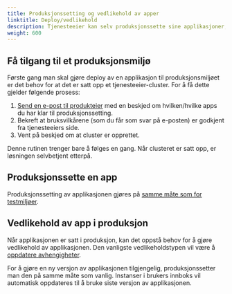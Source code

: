 ```yaml
---
title: Produksjonssetting og vedlikehold av apper
linktitle: Deploy/vedlikehold
description: Tjenesteeier kan selv produksjonssette sine applikasjoner, og gjøre vedlikehold av kode og avhengigheter.
weight: 600
---
```


## Få tilgang til et produksjonsmiljø
Første gang man skal gjøre deploy av en applikasjon til produksjonsmiljøet er det behov for at det er satt opp et tjenesteeier-cluster. For å få dette gjelder følgende prosess:

1. [Send en e-post til produkteier](mailto:lars.vegard.bachmann@digdir.no) med en beskjed om hvilken/hvilke apps du har klar til produksjonssetting.
2. Bekreft at bruksvilkårene (som du får som svar på e-posten) er godkjent fra tjenesteeiers side.
3. Vent på beskjed om at cluster er opprettet.

Denne rutinen trenger bare å følges en gang. Når clusteret er satt opp, er løsningen selvbetjent etterpå.

## Produksjonssette en app
Produksjonssetting av applikasjonen gjøres på [samme måte som for testmiljøer](../testing/deploy).

## Vedlikehold av app i produksjon
Når applikasjonen er satt i produksjon, kan det oppstå behov for å gjøre vedlikehold av applikasjonen. Den vanligste vedlikeholdstypen vil være å [oppdatere avhengigheter](../app-creation/update).

For å gjøre en ny versjon av applikasjonen tilgjengelig, produksjonssetter man den på samme måte som vanlig. Instanser i brukers innboks vil automatisk oppdateres til å bruke siste versjon av applikasjonen.